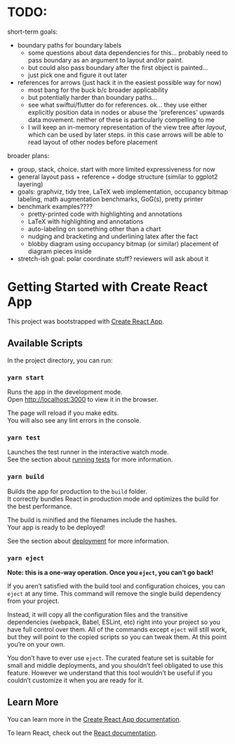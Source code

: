 # TODO:

short-term goals:
- boundary paths for boundary labels
  - some questions about data dependencies for this... probably need to pass boundary as an argument
    to layout and/or paint.
  - but could also pass boundary after the first object is painted...
  - just pick one and figure it out later
- references for arrows (just hack it in the easiest possible way for now)
  - most bang for the buck b/c broader applicability
  - but potentially harder than boundary paths...
  - see what swiftui/flutter do for references. ok... they use either explicitly position data in
    nodes or abuse the 'preferences' upwards data movement. neither of these is particularly
    compelling to me
  - I will keep an in-memory representation of the view tree after _layout_, which can be used by
    later steps. in this case arrows will be able to read layout of other nodes before placement

broader plans:
- group, stack, choice. start with more limited expressiveness for now
- general layout pass + reference + dodge structure (similar to ggplot2 layering)
- goals: graphviz, tidy tree, LaTeX web implementation, occupancy bitmap labeling, math augmentation
  benchmarks, GoG(s), pretty printer
- benchmark examples????
  - pretty-printed code with highlighting and annotations
  - LaTeX with highlighting and annotations
  - auto-labeling on something other than a chart
  - nudging and bracketing and underlining latex after the fact
  - blobby diagram using occupancy bitmap (or similar) placement of diagram pieces inside
- stretch-ish goal: polar coordinate stuff? reviewers will ask about it

# Getting Started with Create React App

This project was bootstrapped with [Create React App](https://github.com/facebook/create-react-app).

## Available Scripts

In the project directory, you can run:

### `yarn start`

Runs the app in the development mode.\
Open [http://localhost:3000](http://localhost:3000) to view it in the browser.

The page will reload if you make edits.\
You will also see any lint errors in the console.

### `yarn test`

Launches the test runner in the interactive watch mode.\
See the section about [running tests](https://facebook.github.io/create-react-app/docs/running-tests) for more information.

### `yarn build`

Builds the app for production to the `build` folder.\
It correctly bundles React in production mode and optimizes the build for the best performance.

The build is minified and the filenames include the hashes.\
Your app is ready to be deployed!

See the section about [deployment](https://facebook.github.io/create-react-app/docs/deployment) for more information.

### `yarn eject`

**Note: this is a one-way operation. Once you `eject`, you can’t go back!**

If you aren’t satisfied with the build tool and configuration choices, you can `eject` at any time. This command will remove the single build dependency from your project.

Instead, it will copy all the configuration files and the transitive dependencies (webpack, Babel, ESLint, etc) right into your project so you have full control over them. All of the commands except `eject` will still work, but they will point to the copied scripts so you can tweak them. At this point you’re on your own.

You don’t have to ever use `eject`. The curated feature set is suitable for small and middle deployments, and you shouldn’t feel obligated to use this feature. However we understand that this tool wouldn’t be useful if you couldn’t customize it when you are ready for it.

## Learn More

You can learn more in the [Create React App documentation](https://facebook.github.io/create-react-app/docs/getting-started).

To learn React, check out the [React documentation](https://reactjs.org/).
